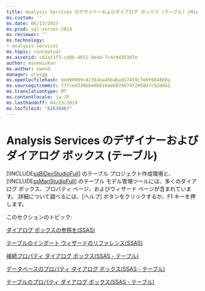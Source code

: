 ```yaml
---
title: Analysis Services のデザイナーおよびダイアログ ボックス (テーブル) |Microsoft Docs
ms.custom: ''
ms.date: 06/13/2017
ms.prod: sql-server-2014
ms.reviewer: ''
ms.technology:
- analysis-services
ms.topic: conceptual
ms.assetid: cd2af1f3-cd8b-4651-9e4d-7c4c94353d7e
author: minewiskan
ms.author: owend
manager: craigg
ms.openlocfilehash: bed90099c42383ea45ba6ad17459c7e0f6048b8a
ms.sourcegitcommit: f7fced330b64d6616aeb8766747295807c92dd41
ms.translationtype: MT
ms.contentlocale: ja-JP
ms.lasthandoff: 04/23/2019
ms.locfileid: "62638467"
---
```

# <a name="analysis-services-designers-and-dialog-boxes-tabular"></a>Analysis Services のデザイナーおよびダイアログ ボックス (テーブル)
  [!INCLUDE[ssBIDevStudioFull](../includes/ssbidevstudiofull-md.md)] のテーブル プロジェクト作成環境と、[!INCLUDE[ssManStudioFull](../includes/ssmanstudiofull-md.md)] のテーブル モデル管理ツールには、多くのダイアログ ボックス、プロパティ ページ、およびウィザード ページが含まれています。 詳細について調べるには、[ヘルプ] ボタンをクリックするか、F1 キーを押します。  
  
 このセクションのトピック:  
  
 [ダイアログ ボックスの参照を&#40;SSAS&#41;](dialog-boxes-reference-ssas.md)  
  
 [テーブルのインポート ウィザードのリファレンス&#40;SSAS&#41;](table-import-wizard-reference-ssas.md)  
  
 [接続プロパティ ダイアログ ボックス&#40;SSAS - テーブル&#41;](connection-properties-dialog-box-ssas-tabular.md)  
  
 [データベースのプロパティ ダイアログ ボックス&#40;SSAS - テーブル&#41;](database-properties-dialog-box-ssas-tabular.md)  
  
 [テーブルのプロパティ ダイアログ ボックス&#40;SSAS - テーブル&#41;](table-properties-dialog-box-ssas-tabular.md)  
  
  
